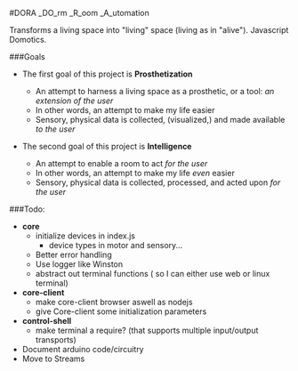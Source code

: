 #DORA
_DO_rm _R_oom _A_utomation

Transforms a living space into "living" space (living as in "alive").
Javascript Domotics.



###Goals
- The first goal of this project is __Prosthetization__
	- An attempt to harness a living space as a prosthetic, or a tool: _an extension of the user_
	- In other words, an attempt to make my life easier
	- Sensory, physical data is collected, (visualized,) and made available _to the user_

- The second goal of this project is __Intelligence__
	- An attempt to enable a room to act _for the user_
	- In other words, an attempt to make my life _even_ easier
	- Sensory, physical data is collected, processed, and acted upon _for the user_

###Todo:
 - __core__
	 - initialize devices in index.js
	 	- device types in motor and sensory...
	 - Better error handling
	 - Use logger like Winston
	 - abstract out terminal functions ( so I can either use web or linux terminal)
 - __core-client__
 	- make core-client browser aswell as nodejs
	- give Core-client some initialization parameters
 - __control-shell__
 	- make terminal a require? (that supports multiple input/output transports)
 - Document arduino code/circuitry
 - Move to Streams
